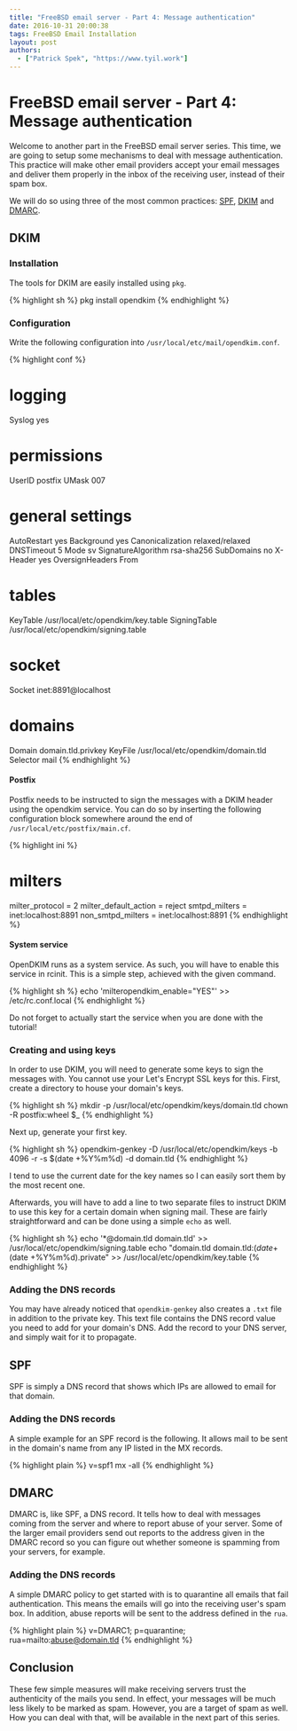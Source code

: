 ```yaml
---
title: "FreeBSD email server - Part 4: Message authentication"
date: 2016-10-31 20:00:38
tags: FreeBSD Email Installation
layout: post
authors:
  - ["Patrick Spek", "https://www.tyil.work"]
---
```


# FreeBSD email server - Part 4: Message authentication
Welcome to another part in the FreeBSD email server series. This time, we are
going to setup some mechanisms to deal with message authentication. This
practice will make other email providers accept your email messages and deliver
them properly in the inbox of the receiving user, instead of their spam box.

We will do so using three of the most common practices: [SPF][spf],
[DKIM][dkim] and [DMARC][dmarc].

## DKIM
### Installation
The tools for DKIM are easily installed using `pkg`.

{% highlight sh %}
pkg install opendkim
{% endhighlight %}

### Configuration
Write the following configuration into `/usr/local/etc/mail/opendkim.conf`.

{% highlight conf %}
# logging
Syslog  yes

# permissions
UserID  postfix
UMask   007

# general settings
AutoRestart         yes
Background          yes
Canonicalization    relaxed/relaxed
DNSTimeout          5
Mode                sv
SignatureAlgorithm  rsa-sha256
SubDomains          no
X-Header            yes
OversignHeaders     From

# tables
KeyTable      /usr/local/etc/opendkim/key.table
SigningTable  /usr/local/etc/opendkim/signing.table

# socket
Socket  inet:8891@localhost

# domains
Domain    domain.tld.privkey
KeyFile   /usr/local/etc/opendkim/domain.tld
Selector  mail
{% endhighlight %}

#### Postfix
Postfix needs to be instructed to sign the messages with a DKIM header using
the opendkim service. You can do so by inserting the following configuration
block somewhere around the end of `/usr/local/etc/postfix/main.cf`.

{% highlight ini %}
# milters
milter_protocol = 2
milter_default_action = reject
smtpd_milters =
    inet:localhost:8891
    non_smtpd_milters =
    inet:localhost:8891
{% endhighlight %}

#### System service
OpenDKIM runs as a system service. As such, you will have to enable this
service in rcinit. This is a simple step, achieved with the given command.

{% highlight sh %}
echo 'milteropendkim_enable="YES"' >> /etc/rc.conf.local
{% endhighlight %}

Do not forget to actually start the service when you are done with the
tutorial!

### Creating and using keys
In order to use DKIM, you will need to generate some keys to sign the messages
with. You cannot use your Let's Encrypt SSL keys for this. First, create a
directory to house your domain's keys.

{% highlight sh %}
mkdir -p /usr/local/etc/opendkim/keys/domain.tld
chown -R postfix:wheel $_
{% endhighlight %}

Next up, generate your first key.

{% highlight sh %}
opendkim-genkey -D /usr/local/etc/opendkim/keys -b 4096 -r -s $(date +%Y%m%d) -d domain.tld
{% endhighlight %}

I tend to use the current date for the key names so I can easily sort them by
the most recent one.

Afterwards, you will have to add a line to two separate files to instruct DKIM
to use this key for a certain domain when signing mail. These are fairly
straightforward and can be done using a simple `echo` as well.

{% highlight sh %}
echo '*@domain.tld  domain.tld' >> /usr/local/etc/opendkim/signing.table
echo "domain.tld  domain.tld:$(date +%Y%m%d):/usr/local/etc/opendkim/keys/domain.tld/$(date +%Y%m%d).private" >> /usr/local/etc/opendkim/key.table
{% endhighlight %}

### Adding the DNS records
You may have already noticed that `opendkim-genkey` also creates a `.txt` file
in addition to the private key. This text file contains the DNS record value
you need to add for your domain's DNS. Add the record to your DNS server, and
simply wait for it to propagate.

## SPF
SPF is simply a DNS record that shows which IPs are allowed to email for that
domain.

### Adding the DNS records
A simple example for an SPF record is the following. It allows mail to be sent
in the domain's name from any IP listed in the MX records.

{% highlight plain %}
v=spf1 mx -all
{% endhighlight %}

## DMARC
DMARC is, like SPF, a DNS record. It tells how to deal with messages coming
from the server and where to report abuse of your server. Some of the larger
email providers send out reports to the address given in the DMARC record so
you can figure out whether someone is spamming from your servers, for example.

### Adding the DNS records
A simple DMARC policy to get started with is to quarantine all emails that fail
authentication. This means the emails will go into the receiving user's spam
box. In addition, abuse reports will be sent to the address defined in the
`rua`.

{% highlight plain %}
v=DMARC1; p=quarantine; rua=mailto:abuse@domain.tld
{% endhighlight %}

## Conclusion
These few simple measures will make receiving servers trust the authenticity of
the mails you send. In effect, your messages will be much less likely to be
marked as spam.  However, you are a target of spam as well. How you can deal
with that, will be available in the next part of this series.

[dkim]: http://www.dkim.org/
[dmarc]: http://dmarc.org/
[spf]: https://en.wikipedia.org/wiki/Sender_Policy_Framework

